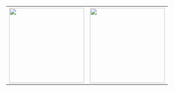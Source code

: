 <table>
<tr>
<th>
<img height=200 align="center" src="https://github-readme-stats.vercel.app/api?username=sraabe-seifert&show_icons=true&theme=holi&rank_icon=github&ring_color=FFFF00" />
</th>
<th>
<img height=200 align="center" src="https://github-readme-stats.vercel.app/api/top-langs/?username=sraabe-seifert&theme=holi&custom_title=Most&nbsp;Used&nbsp;Languages&layout=donut" />
</th>
</tr>
</table>

<!--
**sraabe-seifert/sraabe-seifert** is a ✨ _special_ ✨ repository because its `README.md` (this file) appears on your GitHub profile.

Here are some ideas to get you started:

- 🔭 I’m currently working on ...
- 🌱 I’m currently learning ...
- 👯 I’m looking to collaborate on ...
- 🤔 I’m looking for help with ...
- 💬 Ask me about ...
- 📫 How to reach me: ...
- 😄 Pronouns: ...
- ⚡ Fun fact: ...
-->
